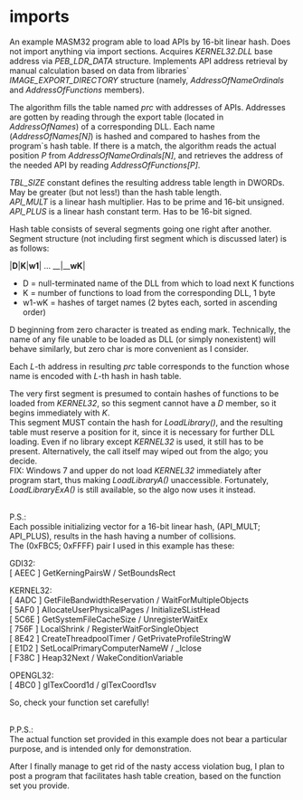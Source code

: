 imports
=======

An example MASM32 program able to load APIs by 16-bit linear hash. Does not import anything via import sections. Acquires <i>KERNEL32.DLL</i> base address via <i>PEB_LDR_DATA</i> structure.
Implements API address retrieval by manual calculation based on data from libraries` <i>IMAGE_EXPORT_DIRECTORY</i> structure (namely, <i>AddressOfNameOrdinals</i> and <i>AddressOfFunctions</i> members).

The algorithm fills the table named <i>prc</i> with addresses of APIs. Addresses are gotten by reading through the export table (located in <i>AddressOfNames</i>) of a corresponding DLL. Each name (<i>AddressOfNames[N]</i>) is hashed and compared to hashes from the program`s hash table. If there is a match, the algorithm reads the actual position <i>P</i> from <i>AddressOfNameOrdinals[N]</i>, and retrieves the address of the needed API by reading <i>AddressOfFunctions[P]</i>.

<i>TBL_SIZE</i> constant defines the resulting address table length in DWORDs. May be greater (but not less!) than the hash table length.<br>
<i>API_MULT</i> is a linear hash multiplier. Has to be prime and 16-bit unsigned.<br>
<i>API_PLUS</i> is a linear hash constant term. Has to be 16-bit signed.

Hash table consists of several segments going one right after another.<br>
Segment structure (not including first segment which is discussed later) is as follows:

|____D____|__K__|__w1__|  …  __|____wK__|

 - D = null-terminated name of the DLL from which to load next K functions
 - K = number of functions to load from the corresponding DLL, 1 byte
 - w1-wK = hashes of target names (2 bytes each, sorted in ascending order)

D beginning from zero character is treated as ending mark. Technically, the name of any file unable to be loaded as DLL (or simply nonexistent) will behave similarly, but zero char is more convenient as I consider.

Each <i>L</i>-th address in resulting <i>prc</i> table corresponds to the function whose name is encoded with <i>L</i>-th hash in hash table.

The very first segment is presumed to contain hashes of functions to be loaded from <i>KERNEL32</i>, so this segment cannot have a <i>D</i> member, so it begins immediately with <i>K</i>.<br>
This segment MUST contain the hash for <i>LoadLibrary()</i>, and the resulting table must reserve a position for it, since it is necessary for further DLL loading. Even if no library except <i>KERNEL32</i> is used, it still has to be present. Alternatively, the call itself may wiped out from the algo; you decide.<br>
FIX: Windows 7 and upper do not load <i>KERNEL32</i> immediately after program start, thus making <i>LoadLibraryA()</i> unaccessible. Fortunately, <i>LoadLibraryExA()</i> is still available, so the algo now uses it instead.

<br>P.S.:<br>
Each possible initializing vector for a 16-bit linear hash, (API_MULT; API_PLUS), results in the hash having a number of collisions.<br>
The (0xFBC5; 0xFFFF) pair I used in this example has these:

GDI32:<br>
[ AEEC ]  GetKerningPairsW / SetBoundsRect

KERNEL32:<br>
[ 4ADC ]  GetFileBandwidthReservation / WaitForMultipleObjects<br>
[ 5AF0 ]  AllocateUserPhysicalPages / InitializeSListHead<br>
[ 5C6E ]  GetSystemFileCacheSize / UnregisterWaitEx<br>
[ 756F ]  LocalShrink / RegisterWaitForSingleObject<br>
[ 8E42 ]  CreateThreadpoolTimer / GetPrivateProfileStringW<br>
[ E1D2 ]  SetLocalPrimaryComputerNameW / _lclose<br>
[ F38C ]  Heap32Next / WakeConditionVariable<br>

OPENGL32:<br>
[ 4BC0 ]  glTexCoord1d / glTexCoord1sv

So, check your function set carefully!

<br>P.P.S.:<br>
The actual function set provided in this example does not bear a particular purpose, and is intended only for demonstration.

After I finally manage to get rid of the nasty access violation bug, I plan to post a program that facilitates hash table creation, based on the function set you provide.